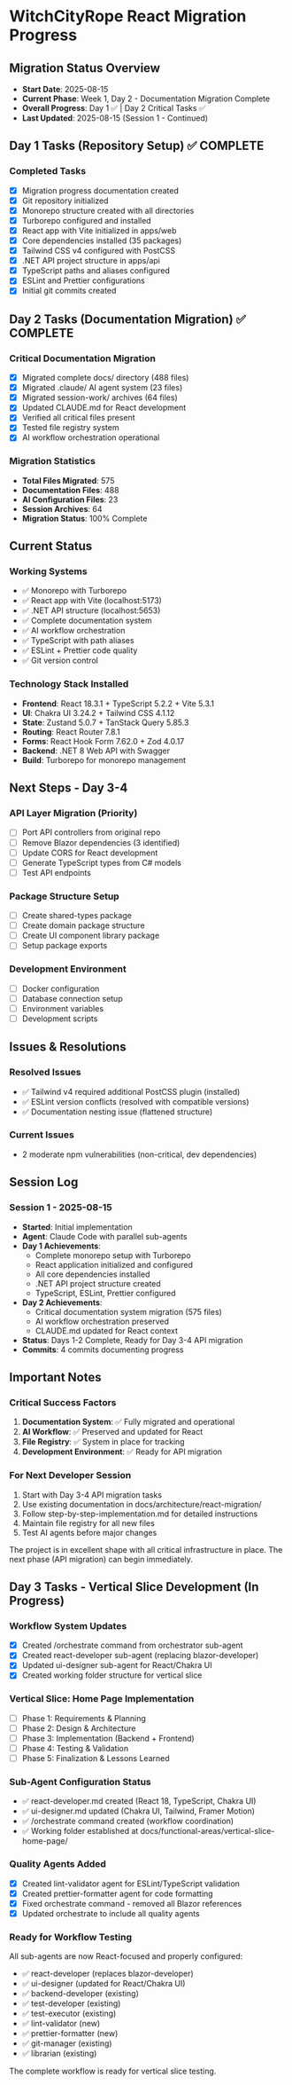 # WitchCityRope React Migration Progress

## Migration Status Overview
- **Start Date**: 2025-08-15
- **Current Phase**: Week 1, Day 2 - Documentation Migration Complete
- **Overall Progress**: Day 1 ✅ | Day 2 Critical Tasks ✅
- **Last Updated**: 2025-08-15 (Session 1 - Continued)

## Day 1 Tasks (Repository Setup) ✅ COMPLETE

### Completed Tasks
- [x] Migration progress documentation created
- [x] Git repository initialized
- [x] Monorepo structure created with all directories
- [x] Turborepo configured and installed
- [x] React app with Vite initialized in apps/web
- [x] Core dependencies installed (35 packages)
- [x] Tailwind CSS v4 configured with PostCSS
- [x] .NET API project structure in apps/api
- [x] TypeScript paths and aliases configured
- [x] ESLint and Prettier configurations
- [x] Initial git commits created

## Day 2 Tasks (Documentation Migration) ✅ COMPLETE

### Critical Documentation Migration
- [x] Migrated complete docs/ directory (488 files)
- [x] Migrated .claude/ AI agent system (23 files)
- [x] Migrated session-work/ archives (64 files)
- [x] Updated CLAUDE.md for React development
- [x] Verified all critical files present
- [x] Tested file registry system
- [x] AI workflow orchestration operational

### Migration Statistics
- **Total Files Migrated**: 575
- **Documentation Files**: 488
- **AI Configuration Files**: 23
- **Session Archives**: 64
- **Migration Status**: 100% Complete

## Current Status

### Working Systems
- ✅ Monorepo with Turborepo
- ✅ React app with Vite (localhost:5173)
- ✅ .NET API structure (localhost:5653)
- ✅ Complete documentation system
- ✅ AI workflow orchestration
- ✅ TypeScript with path aliases
- ✅ ESLint + Prettier code quality
- ✅ Git version control

### Technology Stack Installed
- **Frontend**: React 18.3.1 + TypeScript 5.2.2 + Vite 5.3.1
- **UI**: Chakra UI 3.24.2 + Tailwind CSS 4.1.12
- **State**: Zustand 5.0.7 + TanStack Query 5.85.3
- **Routing**: React Router 7.8.1
- **Forms**: React Hook Form 7.62.0 + Zod 4.0.17
- **Backend**: .NET 8 Web API with Swagger
- **Build**: Turborepo for monorepo management

## Next Steps - Day 3-4

### API Layer Migration (Priority)
- [ ] Port API controllers from original repo
- [ ] Remove Blazor dependencies (3 identified)
- [ ] Update CORS for React development
- [ ] Generate TypeScript types from C# models
- [ ] Test API endpoints

### Package Structure Setup
- [ ] Create shared-types package
- [ ] Create domain package structure
- [ ] Create UI component library package
- [ ] Setup package exports

### Development Environment
- [ ] Docker configuration
- [ ] Database connection setup
- [ ] Environment variables
- [ ] Development scripts

## Issues & Resolutions

### Resolved Issues
- ✅ Tailwind v4 required additional PostCSS plugin (installed)
- ✅ ESLint version conflicts (resolved with compatible versions)
- ✅ Documentation nesting issue (flattened structure)

### Current Issues
- 2 moderate npm vulnerabilities (non-critical, dev dependencies)

## Session Log

### Session 1 - 2025-08-15
- **Started**: Initial implementation
- **Agent**: Claude Code with parallel sub-agents
- **Day 1 Achievements**:
  - Complete monorepo setup with Turborepo
  - React application initialized and configured
  - All core dependencies installed
  - .NET API project structure created
  - TypeScript, ESLint, Prettier configured
- **Day 2 Achievements**:
  - Critical documentation system migration (575 files)
  - AI workflow orchestration preserved
  - CLAUDE.md updated for React context
- **Status**: Days 1-2 Complete, Ready for Day 3-4 API migration
- **Commits**: 4 commits documenting progress

## Important Notes

### Critical Success Factors
1. **Documentation System**: ✅ Fully migrated and operational
2. **AI Workflow**: ✅ Preserved and updated for React
3. **File Registry**: ✅ System in place for tracking
4. **Development Environment**: ✅ Ready for API migration

### For Next Developer Session
1. Start with Day 3-4 API migration tasks
2. Use existing documentation in docs/architecture/react-migration/
3. Follow step-by-step-implementation.md for detailed instructions
4. Maintain file registry for all new files
5. Test AI agents before major changes

The project is in excellent shape with all critical infrastructure in place. The next phase (API migration) can begin immediately.

## Day 3 Tasks - Vertical Slice Development (In Progress)

### Workflow System Updates
- [x] Created /orchestrate command from orchestrator sub-agent
- [x] Created react-developer sub-agent (replacing blazor-developer)
- [x] Updated ui-designer sub-agent for React/Chakra UI
- [x] Created working folder structure for vertical slice

### Vertical Slice: Home Page Implementation
- [ ] Phase 1: Requirements & Planning
- [ ] Phase 2: Design & Architecture
- [ ] Phase 3: Implementation (Backend + Frontend)
- [ ] Phase 4: Testing & Validation
- [ ] Phase 5: Finalization & Lessons Learned

### Sub-Agent Configuration Status
- ✅ react-developer.md created (React 18, TypeScript, Chakra UI)
- ✅ ui-designer.md updated (Chakra UI, Tailwind, Framer Motion)
- ✅ /orchestrate command created (workflow coordination)
- ✅ Working folder established at docs/functional-areas/vertical-slice-home-page/
### Quality Agents Added
- [x] Created lint-validator agent for ESLint/TypeScript validation
- [x] Created prettier-formatter agent for code formatting
- [x] Fixed orchestrate command - removed all Blazor references
- [x] Updated orchestrate to include all quality agents

### Ready for Workflow Testing
All sub-agents are now React-focused and properly configured:
- ✅ react-developer (replaces blazor-developer)
- ✅ ui-designer (updated for React/Chakra UI)
- ✅ backend-developer (existing)
- ✅ test-developer (existing)
- ✅ test-executor (existing)
- ✅ lint-validator (new)
- ✅ prettier-formatter (new)
- ✅ git-manager (existing)
- ✅ librarian (existing)

The complete workflow is ready for vertical slice testing.

